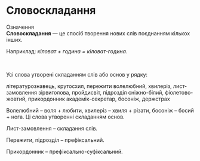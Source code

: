 # Словоскладання

<div class="space">
<div class="eoz-wrap">
<span class="eoz">Означення</span>
<div class="eoz-text">
<b>Словоскладання</b> — це спосiб творення нових слiв поєднанням кiлькох iнших.
</div>
</div>
</div>

Наприклад: <i>кiловат + година = кiловат-година</i>.

<br>
<quiz correctLabel="correct" incorrectLabel="incorrect" checkLabel="check">
    <question text="">
       <p>Усі слова утворені складанням слів або основ у рядку:</p>
        <answer correct>літературознавець, крутосхил, пережити</answer>
        <answer>волелюбний, хвилеріз, лист-замовлення</answer>
        <answer>зірвиголова, пройдисвіт, підрозділ</answer>
        <answer>сніжно-білий, фіолетово-жовтий, прикордонник</answer>
        <answer>академік-секретар, босоніж, держстрах</answer>
        <explanation>
      <p> Волелюбний – воля + любити, хвилеріз – хвиля + різати, босоніж – босий + нога. Ці слова утворенні складанням основ. </p>
<p>Лист-замовлення – складання слів. </p>
<p>Пережити, підрозділ – префіксальний.</p>
<p>Прикордонник – префіксально-суфіксальний.</p>
        <explanation>
    </question>
</quiz>